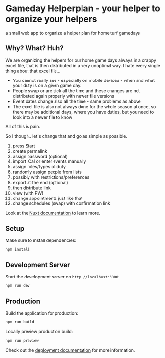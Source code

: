 # Gameday Helperplan - your helper to organize your helpers

a small web app to organize a helper plan for home turf gamedays

## Why? What? Huh?

We are organizing the helpers for our home game days always in a crappy excel file, that is then distributed in a very unoptimal way.
I hate every single thing about that excel file...

- You cannot really see - especially on mobile devices - when and what your duty is on a given game day.
- People swap or are sick all the time and these changes are not distributed again properly with newer file versions
- Event dates change also all the time - same problems as above
- The excel file is also not always done for the whole season at once, so there may be additional days, where you have duties, but you need to look into a newer file to know

All of this is pain.

So I though.. let's change that and go as simple as possible.

1. press Start
2. create permalink 
3. assign password (optional)
4. import iCal or enter events manually 
5. assign roles/types of duty 
6. randomly assign people from lists 
7. possibly with restrictions/preferences
8. export at the end (optional)
9. then distribute link 
10. view (with PW)
11. change appointments just like that
12. change schedules (swap) with confirmation link

Look at the [Nuxt documentation](https://nuxt.com/docs/getting-started/introduction) to learn more.

## Setup

Make sure to install dependencies:

```bash
npm install
```

## Development Server

Start the development server on `http://localhost:3000`:

```bash
npm run dev
```

## Production

Build the application for production:

```bash
npm run build
```

Locally preview production build:

```bash
npm run preview
```

Check out the [deployment documentation](https://nuxt.com/docs/getting-started/deployment) for more information.
